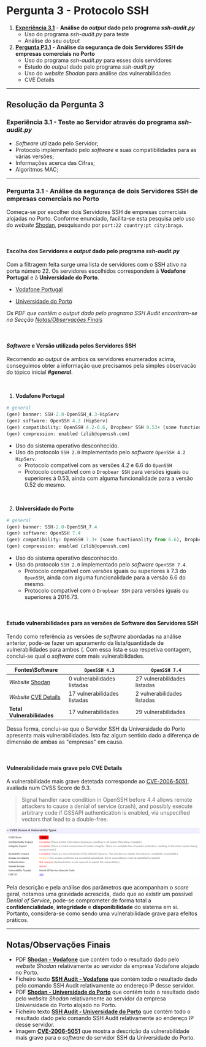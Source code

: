 # Pergunta 3 - Protocolo SSH

1. [**Experiência 3.1**](#experiência-31---teste-ao-servidor-através-do-programa-ssh-auditpy) - **Análise do *output* dado pelo programa *ssh-audit.py***
    - Uso do programa *ssh-audit.py* para teste
    - Análise do seu *output*
2. [**Pergunta P3.1**](#pergunta-31---análise-do-output-do-programa-ssh-auditpy-para-dois-servidores-ssh-de-empresas-comerciais-no-porto) - **Análise da segurança de dois Servidores SSH de empresas comerciais no Porto**
	- Uso do programa *ssh-audit.py* para esses dois servidores
	- Estudo do *output* dado pelo programa *ssh-audit.py*
	- Uso do *website Shodan* para análise das vulnerabilidades
	- CVE Details

---

## Resolução da Pergunta 3

### Experiência 3.1 - Teste ao Servidor através do programa *ssh-audit.py*

- *Software* utilizado pelo Servidor;
- Protocolo implementado pelo *software* e suas compatibilidades para as várias versões;
- Informações acerca das Cifras;
- Algoritmos MAC;

---

### Pergunta 3.1 - Análise da segurança de dois Servidores SSH de empresas comerciais no Porto

Começa-se por escolher dois Servidores SSH de empresas comerciais alojadas no Porto. Conforme enunciado, facilita-se esta pesquisa pelo uso do *website* [Shodan](https://www.shodan.io/), pesquisando por `port:22 country:pt city:braga`.

<br/>

#### Escolha dos Servidores e *output* dado pelo programa *ssh-audit.py*

Com a filtragem feita surge uma lista de servidores com o SSH ativo na porta número 22. Os servidores escolhidos correspondem à **Vodafone Portugal** e à **Universidade do Porto**.

- [Vodafone Portugal](https://www.shodan.io/host/178.166.18.42)

- [Universidade do Porto](https://www.shodan.io/host/193.137.28.238)

*Os PDF que contêm o output dado pelo programa SSH Audit encontram-se na Secção [Notas/Observações Finais](#notasobservações-finais)*

<br/>

#### *Software* e Versão utilizada pelos Servidores SSH

Recorrendo ao *output* de ambos os servidores enumerados acima, conseguimos obter a informação que precisamos pela simples observacão do tópico inicial ***#general***.

<br/>

1. **Vodafone Portugal**

```python
# general
(gen) banner: SSH-2.0-OpenSSH_4.3-HipServ
(gen) software: OpenSSH 4.3 (HipServ)
(gen) compatibility: OpenSSH 4.2-6.6, Dropbear SSH 0.53+ (some functionality from 0.52)
(gen) compression: enabled (zlib@openssh.com)
```

- Uso do sistema operativo desconhecido.
- Uso do protocolo `SSH 2.0` implementado pelo *software* `OpenSSH 4.2 HipServ`.
  - Protocolo compatível com as versões 4.2 e 6.6 do `OpenSSH`
  - Protocolo compatível com o `Dropbear SSH` para versões iguais ou superiores à 0.53, ainda com alguma funcionalidade para a versão 0.52 do mesmo.

<br/>

2. **Universidade do Porto**

```python
# general
(gen) banner: SSH-2.0-OpenSSH_7.4
(gen) software: OpenSSH 7.4
(gen) compatibility: OpenSSH 7.3+ (some functionality from 6.6), Dropbear SSH 2016.73+
(gen) compression: enabled (zlib@openssh.com)
```

- Uso do sistema operativo desconhecido.
- Uso do protocolo `SSH 2.0` implementado pelo *software* `OpenSSH 7.4`.
  - Protocolo compatível com versões iguais ou superiores à 7.3 do `OpenSSH`, ainda com alguma funcionalidade para a versão 6.6 do mesmo.
  - Protocolo compatível com o `Dropbear SSH` para versões iguais ou superiores à 2016.73.

<br/>

#### Estudo vulnerabilidades para as versões de Software dos Servidores SSH

Tendo como referência as versões de *software* abordadas na análise anterior, pode-se fazer um apuramento da lista/quantidade de vulnerabilidades para ambos (. Com essa lista e sua respetiva contagem, conclui-se qual o *software* com mais vulnerabilidades.

| Fontes\Software                                              | `OpenSSH 4.3`                | `OpenSSH 7.4`                |
| ------------------------------------------------------------ | ---------------------------- | ---------------------------- |
| *Website* [Shodan](https://www.shodan.io/host/178.166.18.42) | 0 vulnerabilidades listadas  | 27 vulnerabilidades listadas |
| *Website* [CVE Details](https://www.cvedetails.com/vulnerability-list/vendor_id-97/product_id-585/version_id-37157/Openbsd-Openssh-4.3.html) | 17 vulnerabilidades listadas | 2 vulnerabilidades listadas  |
| **Total Vulnerabilidades**                                   | 17 vulnerabilidades          | 29 vulnerabilidades          |

Dessa forma, conclui-se que o Servidor SSH da Universidade do Porto apresenta mais vulnerabilidades. Isto faz algum sentido dado a diferença de dimensão de ambas as "empresas" em causa.

<br/>

#### Vulnerabilidade mais grave pelo CVE Details

A vulnerabilidade mais grave detetada corresponde ao [CVE-2006-5051](https://www.cvedetails.com/cve/CVE-2006-5051/), avaliada num CVSS Score de 9.3.

>  Signal handler race condition in OpenSSH before 4.4 allows remote attackers to cause a denial of service (crash), and possibly execute arbitrary code if GSSAPI authentication is enabled, via unspecified vectors that lead to a double-free.

<p align="center">
    <img src="Images/CVE-2006-5051.png">
</p>


Pela descrição e pela análise dos parâmetros que acompanham o *score* geral, notamos uma gravidade acrescida, dado que ao existir um possível *Denial of Service*, pode-se comprometer de forma total a **confidencialidade**, **integridade** e **disponibilidade** do sistema em si. Portanto, considera-se como sendo uma vulnerabilidade grave para efeitos práticos.

---

## Notas/Observações Finais

- PDF [**Shodan - Vodafone**](https://github.com/uminho-miei-engseg-19-20/Grupo5/blob/master/TP2/P3%20-%20Protocolo%20SSH/Shodan%20-%20Vodafone.pdf) que contém todo o resultado dado pelo *website Shodan* relativamente ao servidor da empresa Vodafone alojado no Porto.
- Ficheiro texto [**SSH Audit - Vodafone**](https://github.com/uminho-miei-engseg-19-20/Grupo5/blob/master/TP2/P3%20-%20Protocolo%20SSH/SSH%20Audit%20-%20Vodafone.txt) que contém todo o resultado dado pelo comando SSH Audit relativamente ao endereço IP desse servidor.
- PDF [**Shodan - Universidade do Porto**](https://github.com/uminho-miei-engseg-19-20/Grupo5/blob/master/TP2/P3%20-%20Protocolo%20SSH/Shodan%20-%20Universidade%20do%20Porto.pdf) que contém todo o resultado dado pelo *website Shodan* relativamente ao servidor da empresa Universidade do Porto alojado no Porto.
- Ficheiro texto [**SSH Audit - Universidade do Porto**](https://github.com/uminho-miei-engseg-19-20/Grupo5/blob/master/TP2/P3%20-%20Protocolo%20SSH/SSH%20Audit%20-%20Universidade%20do%20Porto.txt) que contém todo o resultado dado pelo comando SSH Audit relativamente ao endereço IP desse servidor.
- Imagem [**CVE-2006-5051**](https://github.com/uminho-miei-engseg-19-20/Grupo5/blob/master/TP2/P3%20-%20Protocolo%20SSH/Images/CVE-2006-5051.png) que mostra a descrição da vulnerabilidade mais grave para o *software* do servidor SSH da Universidade do Porto.